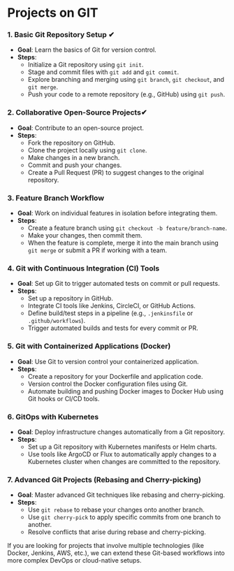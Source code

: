 <h1>Projects on GIT</h1>

### 1. **Basic Git Repository Setup** ✔
   - **Goal**: Learn the basics of Git for version control.
   - **Steps**:
     - Initialize a Git repository using `git init`.
     - Stage and commit files with `git add` and `git commit`.
     - Explore branching and merging using `git branch`, `git checkout`, and `git merge`.
     - Push your code to a remote repository (e.g., GitHub) using `git push`.

### 2. **Collaborative Open-Source Projects**✔
   - **Goal**: Contribute to an open-source project.
   - **Steps**:
     - Fork the repository on GitHub.
     - Clone the project locally using `git clone`.
     - Make changes in a new branch.
     - Commit and push your changes.
     - Create a Pull Request (PR) to suggest changes to the original repository.

### 3. **Feature Branch Workflow**
   - **Goal**: Work on individual features in isolation before integrating them.
   - **Steps**:
     - Create a feature branch using `git checkout -b feature/branch-name`.
     - Make your changes, then commit them.
     - When the feature is complete, merge it into the main branch using `git merge` or submit a PR if working with a team.

### 4. **Git with Continuous Integration (CI) Tools**
   - **Goal**: Set up Git to trigger automated tests on commit or pull requests.
   - **Steps**:
     - Set up a repository in GitHub.
     - Integrate CI tools like Jenkins, CircleCI, or GitHub Actions.
     - Define build/test steps in a pipeline (e.g., `.jenkinsfile` or `.github/workflows`).
     - Trigger automated builds and tests for every commit or PR.

### 5. **Git with Containerized Applications (Docker)**
   - **Goal**: Use Git to version control your containerized application.
   - **Steps**:
     - Create a repository for your Dockerfile and application code.
     - Version control the Docker configuration files using Git.
     - Automate building and pushing Docker images to Docker Hub using Git hooks or CI/CD tools.

### 6. **GitOps with Kubernetes**
   - **Goal**: Deploy infrastructure changes automatically from a Git repository.
   - **Steps**:
     - Set up a Git repository with Kubernetes manifests or Helm charts.
     - Use tools like ArgoCD or Flux to automatically apply changes to a Kubernetes cluster when changes are committed to the repository.

### 7. **Advanced Git Projects (Rebasing and Cherry-picking)**
   - **Goal**: Master advanced Git techniques like rebasing and cherry-picking.
   - **Steps**:
     - Use `git rebase` to rebase your changes onto another branch.
     - Use `git cherry-pick` to apply specific commits from one branch to another.
     - Resolve conflicts that arise during rebase and cherry-picking.

If you are looking for projects that involve multiple technologies (like Docker, Jenkins, AWS, etc.), we can extend these Git-based workflows into more complex DevOps or cloud-native setups.
